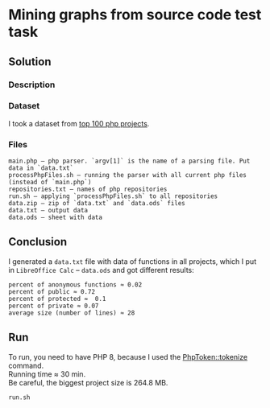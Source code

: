 # Mining graphs from source code test task
## Solution
### Description
### Dataset
I took a dataset from [top 100 php projects](https://github.com/ozh/top_100_PHP_projects).
### Files
```
main.php – php parser. `argv[1]` is the name of a parsing file. Put data in `data.txt`
processPhpFiles.sh – running the parser with all current php files (instead of `main.php`)
repositories.txt – names of php repositories
run.sh – applying `processPhpFiles.sh` to all repositories
data.zip – zip of `data.txt` and `data.ods` files
data.txt – output data
data.ods – sheet with data
```
## Conclusion
I generated a `data.txt` file with data of functions in all projects, which I put in `LibreOffice Calc` – `data.ods` and got different results:
```
percent of anonymous functions ≈ 0.02
percent of public ≈ 0.72
percent of protected ≈  0.1
percent of private ≈ 0.07
average size (number of lines) ≈ 28
```
## Run
To run, you need to have PHP 8, because I used the [PhpToken::tokenize](https://www.php.net/manual/en/phptoken.tokenize.php) command.\
Running time ≈ 30 min.\
Be careful, the biggest project size is 264.8 MB.
```
run.sh
```
